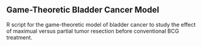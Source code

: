 ## Game-Theoretic Bladder Cancer Model

R script for the game-theoretic model of bladder cancer to study the effect of maximual versus partial tumor resection before conventional BCG treatment.



